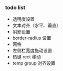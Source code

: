 ### todo list

* 透明度设置
* 文本对齐（水平、垂直）
* 阴影设置
* border-radius 设置
* 网格
* 左侧栏宽度拖动设置
* 热键 rect 移动
* temp group 对齐设置